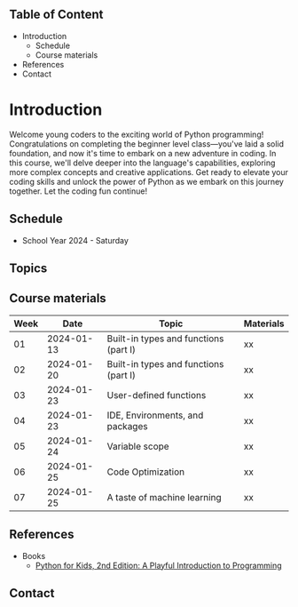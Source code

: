 ##  Table of Content
- Introduction
  - Schedule
  - Course materials
- References
- Contact

# Introduction
Welcome young coders to the exciting world of Python programming! Congratulations on completing the beginner level class—you've laid a solid foundation, and now it's time to embark on a new adventure in coding. In this course, we'll delve deeper into the language's capabilities, exploring more complex concepts and creative applications. Get ready to elevate your coding skills and unlock the power of Python as we embark on this journey together. Let the coding fun continue!
## Schedule
- School Year 2024 - Saturday

## Topics

## Course materials
| Week | Date | Topic | Materials |
| --- | --- | --- | ---|
| 01 | 2024-01-13 | Built-in types and functions (part I) | xx |
| 02 | 2024-01-20 | Built-in types and functions (part I) | xx |
| 03 | 2024-01-23 | User-defined functions | xx |
| 04 | 2024-01-23 | IDE, Environments, and packages | xx |
| 05 | 2024-01-24 | Variable scope | xx |
| 06 | 2024-01-25 | Code Optimization | xx |
| 07 | 2024-01-25 | A taste of machine learning | xx |


## References
- Books
  - [Python for Kids, 2nd Edition: A Playful Introduction to Programming](https://mitpressbookstore.mit.edu/book/9781718503021)

## Contact
